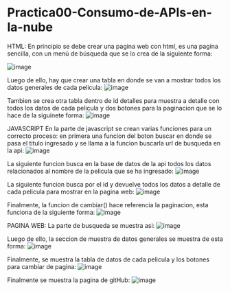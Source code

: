 # Practica00-Consumo-de-APIs-en-la-nube
HTML:
En principio se debe crear una pagina web con html, es una pagina sencilla, con un menú de búsqueda que se lo crea de la siguiente forma:

![image](https://user-images.githubusercontent.com/34308601/79141663-e389d100-7d7f-11ea-9b97-158f0bb1d1b8.png)

Luego de ello, hay que crear una tabla en donde se van a mostrar todos los datos generales de                              cada pelicula:
![image](https://user-images.githubusercontent.com/34308601/79141676-e8e71b80-7d7f-11ea-99bf-ef8c45dbba70.png)

Tambien se crea otra tabla dentro de id detalles para muestra a detalle con todos los datos de cada pelicula y dos botones para la paginacion que se lo hace de la siguinete forma:
![image](https://user-images.githubusercontent.com/34308601/79141690-edabcf80-7d7f-11ea-925e-04ee9d71c1e9.png)

JAVASCRIPT
En la parte de javascript se crean varias funciones para un correcto proceso: en primera una funcion del boton buscar en donde se pasa el titulo ingresado y se llama a la funcion buscarla url de busqueda en la api:
![image](https://user-images.githubusercontent.com/34308601/79141702-f00e2980-7d7f-11ea-8463-d088b24d07da.png)

La siguiente funcion busca en la base de datos de la api todos los datos relacionados al nombre de la pelicula que se ha ingresado:
![image](https://user-images.githubusercontent.com/34308601/79141716-f43a4700-7d7f-11ea-8ca7-66e45a2a4cad.png)

La siguiente funcion busca por el id y devuelve todos los datos a detalle de cada pelicula para mostrar en la pagina web:
![image](https://user-images.githubusercontent.com/34308601/79141720-f7cdce00-7d7f-11ea-8c4a-101f6a3d10ac.png)

Finalmente, la funcion de cambiar() hace referencia  la paginacion, esta funciona de la siguiente forma:
![image](https://user-images.githubusercontent.com/34308601/79141730-fbf9eb80-7d7f-11ea-9001-b563c116cb36.png)

PAGINA WEB:
La parte de busqueda se muestra asi:
![image](https://user-images.githubusercontent.com/34308601/79141740-01efcc80-7d80-11ea-9819-16a50b15cbbb.png)

Luego de ello, la seccion de muestra de datos generales se muestra de esta forma:
![image](https://user-images.githubusercontent.com/34308601/79141751-05835380-7d80-11ea-8170-3a7b087d9d02.png)

Finalmente, se muestra la tabla de datos de cada pelicula y los botones para cambiar de pagina:
![image](https://user-images.githubusercontent.com/34308601/79141759-09af7100-7d80-11ea-83e6-5125826b0e55.png)

Finalmente se muestra la pagina de gitHub:
![image](https://user-images.githubusercontent.com/34308601/79141771-0ddb8e80-7d80-11ea-95fa-833555bf6410.png)
